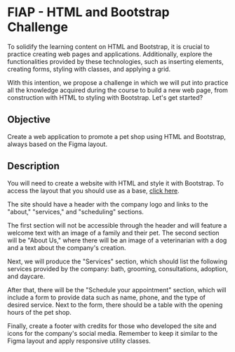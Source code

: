 # FIAP - HTML and Bootstrap Challenge

To solidify the learning content on HTML and Bootstrap, it is crucial to practice creating web pages and applications. Additionally, explore the functionalities provided by these technologies, such as inserting elements, creating forms, styling with classes, and applying a grid.

With this intention, we propose a challenge in which we will put into practice all the knowledge acquired during the course to build a new web page, from construction with HTML to styling with Bootstrap. Let's get started?

## Objective
Create a web application to promote a pet shop using HTML and Bootstrap, always based on the Figma layout.

## Description
You will need to create a website with HTML and style it with Bootstrap. To access the layout that you should use as a base, [click here](https://on.fiap.com.br/mod/conteudoshtml/view.php?id=357557&c=9977&sesskey=HIqsmQ8drT).

The site should have a header with the company logo and links to the "about," "services," and "scheduling" sections.

The first section will not be accessible through the header and will feature a welcome text with an image of a family and their pet. The second section will be "About Us," where there will be an image of a veterinarian with a dog and a text about the company's creation.

Next, we will produce the "Services" section, which should list the following services provided by the company: bath, grooming, consultations, adoption, and daycare.

After that, there will be the "Schedule your appointment" section, which will include a form to provide data such as name, phone, and the type of desired service. Next to the form, there should be a table with the opening hours of the pet shop.

Finally, create a footer with credits for those who developed the site and icons for the company's social media. Remember to keep it similar to the Figma layout and apply responsive utility classes.
